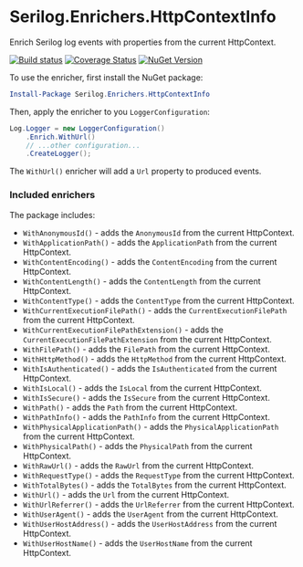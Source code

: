 # Serilog.Enrichers.HttpContextInfo

Enrich Serilog log events with properties from the current HttpContext.

[![Build status](https://ci.appveyor.com/api/projects/status/l60gff79t9hs6vqo?svg=true)](https://ci.appveyor.com/project/mrstebo/serilog-enrichers-http-context-info)
[![Coverage Status](https://coveralls.io/repos/github/mrstebo/serilog-enrichers-http-context-info/badge.svg?branch=master)](https://coveralls.io/github/mrstebo/serilog-enrichers-http-context-info?branch=master)
[![NuGet Version](http://img.shields.io/nuget/v/Serilog.Enrichers.HttpContextInfo.svg?style=flat)](https://www.nuget.org/packages/Serilog.Enrichers.HttpContextInfo/)

To use the enricher, first install the NuGet package:

```powershell
Install-Package Serilog.Enrichers.HttpContextInfo
```

Then, apply the enricher to you `LoggerConfiguration`:

```csharp
Log.Logger = new LoggerConfiguration()
    .Enrich.WithUrl()
    // ...other configuration...
    .CreateLogger();
```

The `WithUrl()` enricher will add a `Url` property to produced events.

### Included enrichers

The package includes:
 * `WithAnonymousId()` - adds the `AnonymousId` from the current HttpContext.
 * `WithApplicationPath()` - adds the `ApplicationPath` from the current HttpContext.
 * `WithContentEncoding()` - adds the `ContentEncoding` from the current HttpContext.
 * `WithContentLength()` - adds the `ContentLength` from the current HttpContext.
 * `WithContentType()` - adds the `ContentType` from the current HttpContext.
 * `WithCurrentExecutionFilePath()` - adds the `CurrentExecutionFilePath` from the current HttpContext.
 * `WithCurrentExecutionFilePathExtension()` - adds the `CurrentExecutionFilePathExtension` from the current HttpContext.
 * `WithFilePath()` - adds the `FilePath` from the current HttpContext.
 * `WithHttpMethod()` - adds the `HttpMethod` from the current HttpContext.
 * `WithIsAuthenticated()` - adds the `IsAuthenticated` from the current HttpContext.
 * `WithIsLocal()` - adds the `IsLocal` from the current HttpContext.
 * `WithIsSecure()` - adds the `IsSecure` from the current HttpContext.
 * `WithPath()` - adds the `Path` from the current HttpContext.
 * `WithPathInfo()` - adds the `PathInfo` from the current HttpContext.
 * `WithPhysicalApplicationPath()` - adds the `PhysicalApplicationPath` from the current HttpContext.
 * `WithPhysicalPath()` - adds the `PhysicalPath` from the current HttpContext.
 * `WithRawUrl()` - adds the `RawUrl` from the current HttpContext.
 * `WithRequestType()` - adds the `RequestType` from the current HttpContext.
 * `WithTotalBytes()` - adds the `TotalBytes` from the current HttpContext.
 * `WithUrl()` - adds the `Url` from the current HttpContext.
 * `WithUrlReferrer()` - adds the `UrlReferrer` from the current HttpContext.
 * `WithUserAgent()` - adds the `UserAgent` from the current HttpContext.
 * `WithUserHostAddress()` - adds the `UserHostAddress` from the current HttpContext.
 * `WithUserHostName()` - adds the `UserHostName` from the current HttpContext.
